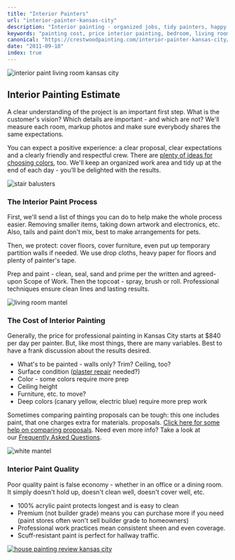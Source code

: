 ```yaml
---
title: "Interior Painters"
url: "interior-painter-kansas-city"
description: "Interior painting - organized jobs, tidy painters, happy customers"
keywords: "painting cost, price interior painting, bedroom, living room"
canonical: "https://crestwoodpainting.com/interior-painter-kansas-city/"
date: "2011-09-18"
index: true
---
```


![interior paint living room kansas city](/images/interior/entry-stairs.webp)

## Interior Painting Estimate

A clear understanding of the project is an important first step. What is the customer's vision? Which details are important - and which are not? We'll measure each room, markup photos and make sure everybody shares the same expectations.

You can expect a positive experience: a clear proposal, clear expectations and a clearly friendly and respectful crew. There are [plenty of ideas for choosing colors](/color-help/), too. We'll keep an organized work area and tidy up at the end of each day - you’ll be delighted with the results.

![stair balusters](/images/interior/balusters.webp)

### The Interior Paint Process

First, we'll send a list of things you can do to help make the whole process easier. Removing smaller items, taking down artwork and electronics, etc. Also, tails and paint don't mix, best to make arrangements for pets.

Then, we protect: cover floors, cover furniture, even put up temporary partition walls if needed. We use drop cloths, heavy paper for floors and plenty of painter's tape.

Prep and paint - clean, seal, sand and prime per the written and agreed-upon Scope of Work. Then the topcoat - spray, brush or roll. Professional techniques ensure clean lines and lasting results.

![living room mantel](/images/interior/brick-fp-paint.jpg)

### The Cost of Interior Painting

Generally, the price for professional painting in Kansas City starts at $840 per day per painter. But, like most things, there are many variables. Best to have a frank discussion about the results desired.

- What's to be painted - walls only? Trim? Ceiling, too?
- Surface condition ([plaster repair](/plaster-repair-kansas-city/) needed?)
- Color - some colors require more prep
- Ceiling height
- Furniture, etc. to move?
- Deep colors (canary yellow, electric blue) require more prep work

Sometimes comparing painting proposals can be tough: this one includes paint, that one charges extra for materials. proposals. [Click here for some help on comparing proposals](/compare-paint-bids/). Need even more info? Take a look at our [Frequently Asked Questions](/faqs/).

![white mantel](/images/interior/mantel-white-close.webp)

### Interior Paint Quality

Poor quality paint is false economy - whether in an office or a dining room. It simply doesn't hold up, doesn't clean well, doesn't cover well, etc.

- 100% acrylic paint protects longest and is easy to clean
- Premium (not builder grade) means you can purchase more if you need (paint stores often won't sell builder grade to homeowners)
- Professional work practices mean consistent sheen and even coverage.
- Scuff-resistant paint is perfect for hallway traffic.

[![house painting review kansas city](/images/r14-12-conley.webp)](/reviews/)
